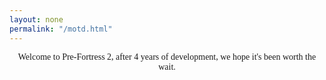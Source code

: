 ```yaml
---
layout: none
permalink: "/motd.html"
---
```

<html>
  <head>
  <title>MOTD - Pre-Fortress 2</title>
	<meta name="description" content="MOTD"><meta property="og:image" content="https://wiki.teamfortress.com/w/images/5/54/Tf2_trailer03.png">
	<meta name="twitter:card" content="summary_large_image"><meta name="theme-color" content="#b73739">
	<link rel="icon" href="https://prefortress.com/favicon.ico">
  <style>
      body {
        background-image: url("/img/chalkboard.png");
        background-position: fixed;
        background-repeat: no-repeat;
        background-size: cover; 
        }
        @font-face {
          font-family: TF2build;
          src: url("/assets/fonts/TF2build.woff") format("woff");
          src: url("/assets/fonts/TF2build.woff2") format("woff2");
        }
        p {
        font-family: TF2build;
        text-align:center;
        margin:auto;
        padding:auto;
        }
  </style>
  </head>
  <body>
    <div>
      <p>
      Welcome to Pre-Fortress 2, after 4 years of development, we hope it's been worth the wait.
      </p>
    </div>
  </body>
</html>